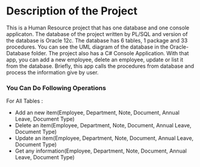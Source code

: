 # Description of the Project

This is a Human Resource project that has one database and one console applicaton. The database of the project written by PL/SQL and version of the database is Oracle 12c. The database has 6 tables, 1 package and 33 procedures. You can see the UML diagram of the database in the Oracle-Database folder. The project also has a C# Console Application. With that app, you can add a new employee, delete an employee, update or list it from the database. Briefly, this app calls the procedures from database and process the information give by user. 

<h3> You Can Do Following Operations </h3>

For All Tables :<br>
- Add an new item(Employee, Department, Note, Document, Annual Leave, Document Type)<br>
- Delete an item(Employee, Department, Note, Document, Annual Leave, Document Type)<br>
- Update an item(Employee, Department, Note, Document, Annual Leave, Document Type)<br>
- Get any information(Employee, Department, Note, Document, Annual Leave, Document Type)<br>